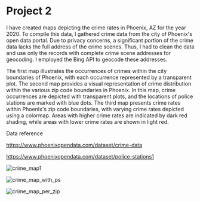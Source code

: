 # Project 2
I have created maps depicting the crime rates in Phoenix, AZ for the year 2020. To compile this data, I gathered crime data from the city of Phoenix's open data portal. Due to privacy concerns, a significant portion of the crime data lacks the full address of the crime scenes. Thus, I had to clean the data and use only the records with complete crime scene addresses for geocoding. I employed the Bing API to geocode these addresses.

The first map illustrates the occurrences of crimes within the city boundaries of Phoenix, with each occurrence represented by a transparent plot. The second map provides a visual representation of crime distribution within the various zip code boundaries in Phoenix. In this map, crime occurrences are depicted with transparent plots, and the locations of police stations are marked with blue dots. The third map presents crime rates within Phoenix's zip code boundaries, with varying crime rates depicted using a colormap. Areas with higher crime rates are indicated by dark red shading, while areas with lower crime rates are shown in light red.

Data reference 

https://www.phoenixopendata.com/dataset/crime-data

https://www.phoenixopendata.com/dataset/police-stations1

![crime_map1](https://github.com/jaenaldo/project2/assets/72944189/fb63757f-ec3c-450c-8f1f-f2c397920a37)

![crime_map_with_ps](https://github.com/jaenaldo/project2/assets/72944189/a6170a78-34b7-475b-a326-5f216c413423)

![crime_map_per_zip](https://github.com/jaenaldo/project2/assets/72944189/69efec52-3456-4d1f-a69e-3f0f9bd8d3e9)
